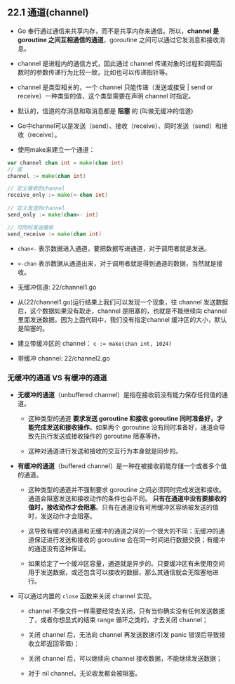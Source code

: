 ## 22.1 通道(channel)
* Go 奉行通过通信来共享内存，而不是共享内存来通信。所以，__channel 是 goroutine 之间互相通信的通道__，goroutine 之间可以通过它发消息和接收消息。

* channel 是进程内的通信方式，因此通过 channel 传递对象的过程和调用函数时的参数传递行为比较一致，比如也可以传递指针等。

* channel 是类型相关的，一个 channel 只能传递（发送或接受 | send or receive）一种类型的值，这个类型需要在声明 channel 时指定。

* 默认的，信道的存消息和取消息都是 __阻塞__ 的 (叫做无缓冲的信道)

* Go中channel可以是发送（send）、接收（receive）、同时发送（send）和接收（receive）。
  
* 使用make来建立一个通道：
```go
var channel chan int = make(chan int)
// 或
channel := make(chan int)

// 定义接收的channel
receive_only := make(<-chan int)
 
// 定义发送的channel
send_only := make(chan<- int)

// 可同时发送接收
send_receive := make(chan int)
```

* `chan<-` 表示数据进入通道，要把数据写进通道，对于调用者就是发送。

* `<-chan` 表示数据从通道出来，对于调用者就是得到通道的数据，当然就是接收。

* 无缓冲信道: 22/channel1.go

* 从(22/channel1.go)运行结果上我们可以发现一个现象，往 channel 发送数据后，这个数据如果没有取走，channel 是阻塞的，也就是不能继续向 channel 里面发送数据。因为上面代码中，我们没有指定channel 缓冲区的大小，默认是阻塞的。

* 建立带缓冲区的 channel： `c := make(chan int, 1024)`

* 带缓冲 channel: 22/channel2.go


### 无缓冲的通道 VS 有缓冲的通道
* __无缓冲的通道__（unbuffered channel）是指在接收前没有能力保存任何值的通道。
    * 这种类型的通道 __要求发送 goroutine 和接收 goroutine 同时准备好，才能完成发送和接收操作__。如果两个 goroutine 没有同时准备好，通道会导致先执行发送或接收操作的 goroutine 阻塞等待。
    
    * 这种对通道进行发送和接收的交互行为本身就是同步的。

* __有缓冲的通道__（buffered channel）是一种在被接收前能存储一个或者多个值的通道。
    * 这种类型的通道并不强制要求 goroutine 之间必须同时完成发送和接收。通道会阻塞发送和接收动作的条件也会不同。 __只有在通道中没有要接收的值时，接收动作才会阻塞__。只有在通道没有可用缓冲区容纳被发送的值时，发送动作才会阻塞。
    
    * 这导致有缓冲的通道和无缓冲的通道之间的一个很大的不同：无缓冲的通道保证进行发送和接收的 goroutine 会在同一时间进行数据交换；有缓冲的通道没有这种保证。
    
    * 如果给定了一个缓冲区容量，通道就是异步的。只要缓冲区有未使用空间用于发送数据，或还包含可以接收的数据，那么其通信就会无阻塞地进行。
    

* 可以通过内置的 `close` 函数来关闭 channel 实现。
    * channel 不像文件一样需要经常去关闭，只有当你确实没有任何发送数据了，或者你想显式的结束 range 循环之类的，才去关闭 channel；
    
    * 关闭 channel 后，无法向 channel 再发送数据(引发 panic 错误后导致接收立即返回零值)；
    
    * 关闭 channel 后，可以继续向 channel 接收数据，不能继续发送数据；
    
    * 对于 nil channel，无论收发都会被阻塞。
